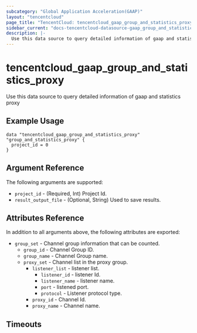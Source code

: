 ```yaml
---
subcategory: "Global Application Acceleration(GAAP)"
layout: "tencentcloud"
page_title: "TencentCloud: tencentcloud_gaap_group_and_statistics_proxy"
sidebar_current: "docs-tencentcloud-datasource-gaap_group_and_statistics_proxy"
description: |-
  Use this data source to query detailed information of gaap and statistics proxy
---
```


# tencentcloud_gaap_group_and_statistics_proxy

Use this data source to query detailed information of gaap and statistics proxy

## Example Usage

```hcl
data "tencentcloud_gaap_group_and_statistics_proxy" "group_and_statistics_proxy" {
  project_id = 0
}
```

## Argument Reference

The following arguments are supported:

* `project_id` - (Required, Int) Project Id.
* `result_output_file` - (Optional, String) Used to save results.

## Attributes Reference

In addition to all arguments above, the following attributes are exported:

* `group_set` - Channel group information that can be counted.
  * `group_id` - Channel Group ID.
  * `group_name` - Channel Group name.
  * `proxy_set` - Channel list in the proxy group.
    * `listener_list` - listener list.
      * `listener_id` - listener Id.
      * `listener_name` - listener name.
      * `port` - listened port.
      * `protocol` - Listener protocol type.
    * `proxy_id` - Channel Id.
    * `proxy_name` - Channel name.


## Timeouts

<no value>


